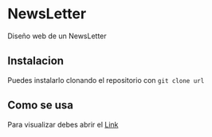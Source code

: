
# NewsLetter
Diseño web de un NewsLetter

## Instalacion
Puedes instalarlo clonando el repositorio con ```git clone url```

## Como se usa
Para visualizar debes abrir el [Link](https://arnovis27.github.io/NewsLetter/)

